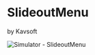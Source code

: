 # SlideoutMenu
by Kavsoft
<br>

![Simulator - SlideoutMenu](https://user-images.githubusercontent.com/95226208/145579636-3f9e1218-bf64-4abd-92c0-381d25e51f76.png)
